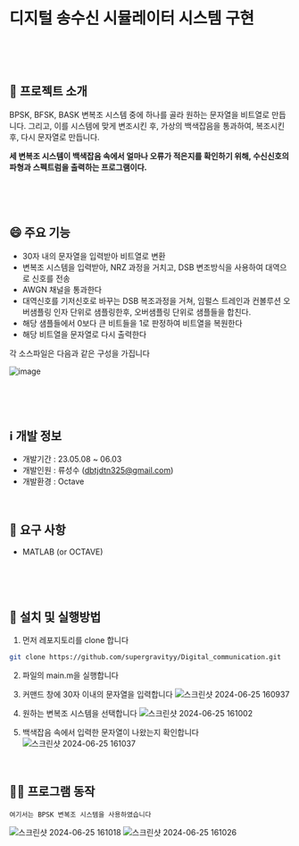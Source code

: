 # 디지털 송수신 시뮬레이터 시스템 구현

&nbsp;

&nbsp;
## 💪 프로젝트 소개
BPSK, BFSK, BASK 변복조 시스템 중에 하나를 골라 원하는 문자열을 비트열로 만듭니다.
그리고, 이를 시스템에 맞게 변조시킨 후, 가상의 백색잡음을 통과하여, 복조시킨 후, 다시 문자열로 만듭니다. 
&nbsp;

<B>세 변복조 시스템이 백색잡음 속에서 얼마나 오류가 적은지를 확인하기 위해, 수신신호의 파형과 스펙트럼을 출력하는 프로그램이다.</B>

&nbsp;

&nbsp;
## 😄 주요 기능
* 30자 내의 문자열을 입력받아 비트열로 변환
* 변복조 시스템을 입력받아, NRZ 과정을 거치고, DSB 변조방식을 사용하여 대역으로 신호를 전송
* AWGN 채널을 통과한다
* 대역신호를 기저신호로 바꾸는 DSB 복조과정을 거쳐, 임펄스 트레인과 컨볼루션 오버샘플링 인자 단위로 샘플링한후, 오버샘플링 단위로 샘플들을 합친다.
* 해당 샘플들에서 0보다 큰 비트들을 1로 판정하여 비트열을 복원한다
* 해당 비트열을 문자열로 다시 출력한다

각 소스파일은 다음과 같은 구성을 가집니다

![image](https://github.com/user-attachments/assets/1ad7c820-80f3-4971-a0f4-92c63d28becb)

&nbsp;

&nbsp;
## ℹ️ 개발 정보
* 개발기간 : 23.05.08 ~ 06.03
* 개발인원 : 류성수 (dbtjdtn325@gmail.com)
* 개발환경 : Octave
&nbsp;

&nbsp;
## 🤔 요구 사항
* MATLAB (or OCTAVE)

&nbsp;

&nbsp;
## 🙏 설치 및 실행방법
  1. 먼저 레포지토리를 clone 합니다
  ```sh
  git clone https://github.com/supergravityy/Digital_communication.git
  ```
  2. 파일의 main.m을 실행합니다
  
  3. 커맨드 창에 30자 이내의 문자열을 입력합니다
  ![스크린샷 2024-06-25 160937](https://github.com/dcop94/Repowith/assets/145382604/b35a4d29-2596-4568-83cc-1844bd542e5f)
  4. 원하는 변복조 시스템을 선택합니다
  ![스크린샷 2024-06-25 161002](https://github.com/dcop94/Repowith/assets/145382604/32a552db-d004-48bf-8cf2-e7d7512c28d1)
  5. 백색잡음 속에서 입력한 문자열이 나왔는지 확인합니다
  ![스크린샷 2024-06-25 161037](https://github.com/dcop94/Repowith/assets/145382604/668ff6b7-a869-4b76-a397-66e945fd959b)
&nbsp;

&nbsp;
## 🤷‍♂️ 프로그램 동작
```여기서는 BPSK 변복조 시스템을 사용하였습니다```

![스크린샷 2024-06-25 161018](https://github.com/dcop94/Repowith/assets/145382604/f341fa34-e1e2-460d-a792-fd9534928208)
![스크린샷 2024-06-25 161026](https://github.com/dcop94/Repowith/assets/145382604/d64b8b39-2319-4cd8-a2f2-0d4b5a36f91a)
